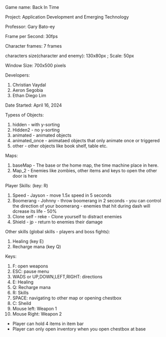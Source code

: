 Game name: Back In Time

Project: Application Development and Emerging Technology

Professor: Gary Bato-ey

Frame per Second: 30fps

Character frames: 7 frames

characters size(character and enemy): 130x80px ; Scale: 50px

Window Size: 700x500 pixels

Developers:
  1. Christian Vaydal
  2. Aeron Segobia
  3. Ethan Diego Lim

Date Started: April 16, 2024

Typess of Objects:
  1. hidden - with y-sorting
  2. Hidden2 - no y-sorting
  3. animated - animated objects
  4. animated_once - animataed objects that only animate once or triggered
  5. other - other objects like book shelf, table etc.

Maps:
  1. baseMap - The base or the home map, the time machine place in here.
  2. Map_2 - Enemies like zombies, other items and keys to open the other door is here

Player Skills: (key: R)
  1. Speed - Jayson
    - move 1.5x speed in 5 seconds
  2. Boomerang - Johnny
    - throw boomerang in 2 seconds
    - you can control the direction of your boomerang
    - enemies that hit during dash will dcrease its life - 50%
  3. Clone self - reke
    - Clone yourself to distract enemies
  4. Shield - jp
    - return to enemies their damage

Other skills (global skills - players and boss fights):
  1. Healing (key E)
  2. Recharge mana (key Q)

Keys:
  1. F: open weapons
  2. ESC: pause menu
  3. WADS or UP,DOWN,LEFT,RIGHT: directions
  4. E: Healing
  5. Q: Recharge mana
  6. R: Skills
  7. SPACE: navigating to other map or opening chestbox
  8. C: Sheild
  9. Mouse left: Weapon 1
  10. Mouse Right: Weapon 2

- Player can hold 4 items in item bar
- Player can only open inventory when you open chestbox at base